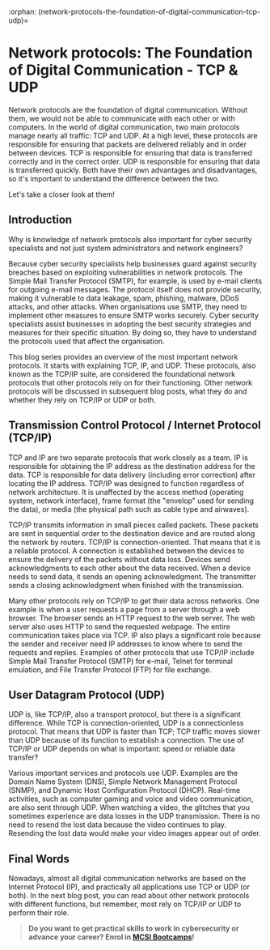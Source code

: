 :orphan:
(network-protocols-the-foundation-of-digital-communication-tcp-udp)=
# Network protocols: The Foundation of Digital Communication - TCP & UDP

Network protocols are the foundation of digital communication. Without them, we would not be able to communicate with each other or with computers. In the world of digital communication, two main protocols manage nearly all traffic: TCP and UDP. At a high level, these protocols are responsible for ensuring that packets are delivered reliably and in order between devices. TCP is responsible for ensuring that data is transferred correctly and in the correct order. UDP is responsible for ensuring that data is transferred quickly.  Both have their own advantages and disadvantages, so it's important to understand the difference between the two. 

Let's take a closer look at them!

## Introduction

Why is knowledge of network protocols also important for cyber security specialists and not just system administrators and network engineers? 

Because cyber security specialists help businesses guard against security breaches based on exploiting vulnerabilities in network protocols. The Simple Mail Transfer Protocol (SMTP), for example, is used by e-mail clients for outgoing e-mail messages. The protocol itself does not provide security, making it vulnerable to data leakage, spam, phishing, malware, DDoS attacks, and other attacks. When organisations use SMTP, they need to implement other measures to ensure SMTP works securely. Cyber security specialists assist businesses in adopting the best security strategies and measures for their specific situation. By doing so, they have to understand the protocols used that affect the organisation. 

This blog series provides an overview of the most important network protocols. It starts with explaining TCP, IP, and UDP. These protocols, also known as the TCP/IP suite, are considered the foundational network protocols that other protocols rely on for their functioning. Other network protocols will be discussed in subsequent blog posts, what they do and whether they rely on TCP/IP or UDP or both.

## Transmission Control Protocol / Internet Protocol (TCP/IP)

TCP and IP are two separate protocols that work closely as a team. IP is responsible for obtaining the IP address as the destination address for the data. TCP is responsible for data delivery (including error correction) after locating the IP address. TCP/IP was designed to function regardless of network architecture. It is unaffected by the access method (operating system, network interface), frame format (the "envelop" used for sending the data), or media (the physical path such as cable type and airwaves). 

TCP/IP transmits information in small pieces called packets. These packets are sent in sequential order to the destination device and are routed along the network by routers. TCP/IP is connection-oriented. That means that it is a reliable protocol. A connection is established between the devices to ensure the delivery of the packets without data loss. Devices send acknowledgments to each other about the data received. When a device needs to send data, it sends an opening acknowledgment. The transmitter sends a closing acknowledgment when finished with the transmission. 

Many other protocols rely on TCP/IP to get their data across networks. One example is when a user requests a page from a server through a web browser. The browser sends an HTTP request to the web server. The web server also uses HTTP to send the requested webpage. The entire communication takes place via TCP. IP also plays a significant role because the sender and receiver need IP addresses to know where to send the requests and replies. 
Examples of other protocols that use TCP/IP include Simple Mail Transfer Protocol (SMTP) for e-mail, Telnet for terminal emulation, and File Transfer Protocol (FTP) for file exchange.

## User Datagram Protocol (UDP)

UDP is, like TCP/IP, also a transport protocol, but there is a significant difference. While TCP is connection-oriented, UDP is a connectionless protocol. That means that UDP is faster than TCP; TCP traffic moves slower than UDP because of its function to establish a connection. The use of TCP/IP or UDP depends on what is important: speed or reliable data transfer? 

Various important services and protocols use UDP. Examples are the Domain Name System (DNS), Simple Network Management Protocol (SNMP), and Dynamic Host Configuration Protocol (DHCP). Real-time activities, such as computer gaming and voice and video communication, are also sent through UDP. When watching a video, the glitches that you sometimes experience are data losses in the UDP transmission. There is no need to resend the lost data because the video continues to play. Resending the lost data would make your video images appear out of order. 

## Final Words

Nowadays, almost all digital communication networks are based on the Internet Protocol (IP), and practically all applications use TCP or UDP (or both). In the next blog post, you can read about other network protocols with different functions, but remember, most rely on TCP/IP or UDP to perform their role.

> **Do you want to get practical skills to work in cybersecurity or advance your career? Enrol in [MCSI Bootcamps](https://www.mosse-institute.com/bootcamps.html)!**